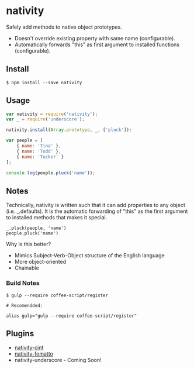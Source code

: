 # nativity
Safely add methods to native object prototypes. 

* Doesn't override existing property with same name (configurable).
* Automatically forwards "this" as first argument to installed functions (configurable).

## Install

    $ npm install --save nativity

## Usage

```javascript
var nativity = require('nativity');
var _ = require('underscore');

nativity.install(Array.prototype, _, ['pluck']);

var people = [
	{ name: 'Tina' },
	{ name: 'Todd' },
	{ name: 'Tucker' }
];

console.log(people.pluck('name'));
```

## Notes

Technically, nativity is written such that it can add properties to any object (i.e. _.defaults). It is the automatic forwarding of "this" as the first argument to installed methods that makes it special.

    _.pluck(people, 'name')
    people.pluck('name')

Why is this better?

* Mimics Subject-Verb-Object structure of the English language
* More object-oriented
* Chainable

### Build Notes

    $ gulp --require coffee-script/register

    # Recomendded:

    alias gulp="gulp --require coffee-script/register"

## Plugins

* [nativity-cint](http://github.com/metaraine/nativity-cint)
* [nativity-fomatto](http://github.com/metaraine/nativity-fomatto)
* nativity-underscore - Coming Soon!


